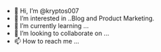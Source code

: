 - 👋 Hi, I’m @kryptos007
- 👀 I’m interested in ..Blog and Product Marketing.
- 🌱 I’m currently learning ...
- 💞️ I’m looking to collaborate on ...
- 📫 How to reach me ...

<!---
kryptos007/kryptos007 is a ✨ special ✨ repository because its `README.md` (this file) appears on your GitHub profile.
You can click the Preview link to take a look at your changes.
--->
